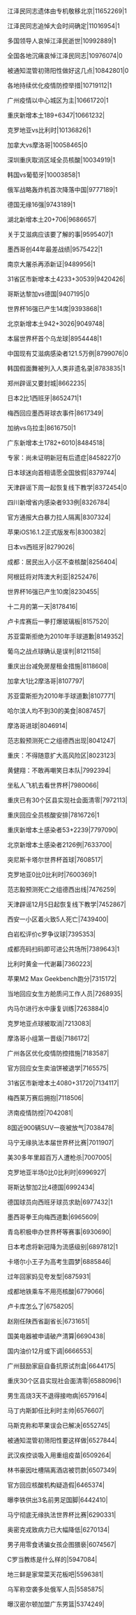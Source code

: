江泽民同志遗体由专机敬移北京|11652269|1

江泽民同志追悼大会时间确定|11016954|1

多国领导人哀悼江泽民逝世|10992889|1

全国各地沉痛哀悼江泽民同志|10976074|0

被通知混管初筛阳性做好这几点|10842801|0

各地持续优化疫情防控举措|10719112|1

广州疫情以中心城区为主|10661720|1

重庆新增本土189+6347|10661232|

克罗地亚vs比利时|10136826|1

加拿大vs摩洛哥|10058465|0

深圳重庆取消区域全员核酸|10034919|1

韩国vs葡萄牙|10003858|1

俄军战略轰炸机首次降落中国|9777189|1

德国无缘16强|9743189|1

湖北新增本土20+706|9686657|

关于艾滋病应该要了解的事|9595407|1

墨西哥创44年最差战绩|9575422|1

南京大屠杀再添新证|9489956|1

31省区市新增本土4233+30539|9420426|

哥斯达黎加vs德国|9407195|0

世界杯16强已产生14席|9393868|1

北京新增本土942+3026|9049748|

本届世界杯首个乌龙球|8954448|1

中国现有艾滋病感染者121.5万例|8799076|0

韩国假面舞被列入人类非遗名录|8783835|1

郑州辟谣又要封城|8662235|

日本2比1西班牙|8652471|1

梅西回应墨西哥球衣事件|8617349|

加纳vs乌拉圭|8616750|1

广东新增本土1782+6010|8484518|

专家：尚未证明新冠有后遗症|8458227|0

日本球迷向首相请愿全国放假|8379744|

天津辟谣下周一起恢复线下教学|8372454|0

四川新增省内感染者933例|8326784|

官方通报大白暴力拉人隔离|8307324|

苹果iOS16.1.2正式版发布|8300382|

日本vs西班牙|8279026|

成都：居民出入小区不查核酸|8256404|

阿根廷将对阵澳大利亚|8252476|

世界杯16强已产生10席|8230455|

十二月的第一天|8178416|

卢卡库赛后一拳打爆玻璃板|8157520|

苏亚雷斯拒绝为2010年手球道歉|8149352|

葡乌之战点球确认是误判|8121158|

重庆出台减免房屋租金措施|8118608|

加拿大1比2摩洛哥|8107797|

苏亚雷斯拒为2010年手球道歉|8107771|

哈尔滨人均不到30的美食|8087457|

摩洛哥进球|8046914|

范志毅预测死亡之组德西出现|8041247|

重庆：不得随意扩大高风险区|8023123|

黄健翔：不敢再嘲笑日本队|7992394|

坐私人飞机去看世界杯|7980066|

重庆已有30个区县实现社会面清零|7972113|

重庆回应全员核酸安排|7816726|1

重庆新增本土感染者53+2239|7797090|

北京新增本土感染者2126例|7633700|

突尼斯卡塔尔世界杯首球|7608517|

克罗地亚0比0比利时|7600369|1

范志毅预测死亡之组德西出线|7476259|

天津辟谣12月5日起恢复线下教学|7452867|

西安一小区着火致5人死亡|7439400|

白岩松评价c罗争议球|7395353|

成都亮码扫码即可进公共场所|7389643|1

比利时黄金一代谢幕|7360223|

苹果M2 Max Geekbench跑分|7315172|

当地回应女生方舱质问工作人员|7268935|

内马尔进行水中康复训练|7263884|0

克罗地亚点球被取消|7213083|

摩洛哥小组第一晋级|7186172|

广州各区优化疫情防控措施|7183587|

官方回应女生卖油饼被退学|7165575|

31省区市新增本土4080+31720|7134117|

梅西莱万赛后拥抱|7118506|

济南疫情防控|7042081|

8国近900辆SUV一夜被放气|7038478|

马宁无缘执法本届世界杯比赛|7011907|

美30多年里超百万人遭枪杀|7007005|

克罗地亚半场0比0比利时|6996927|

哥斯达黎加2比4德国|6992434|

德国球员向西班牙球员求助|6977432|1

墨西哥拳王向梅西道歉|6965609|

青岛积极申办世界杯等赛事|6930690|

日本考虑将新冠降为流感级别|6897812|1

卡塔尔小王子为高考生圆梦|6885846|

过年回家妈见夸发型|6875931|

成都地铁乘车不用亮核酸|6779066|

卢卡库怎么了|6758205|

赵刚任陕西省副省长|6731651|

国美电器被申请破产清算|6690438|

国内油价12月或下调|6666553|

广州鼓励家庭自备抗原试剂盒|6644175|

重庆30个区县实现社会面清零|6588096|1

男生高烧3天不退得接吻病|6579164|

马丁内斯卸任比利时主帅|6576607|

马斯克称和苹果误会已解决|6552745|

被通知混管初筛阳性要这样做|6527844|

武汉疾控谈吸入用重组疫苗|6509264|

林书豪因吐槽隔离酒店被罚款|6507349|

官方回应核酸机构疑造假|6465374|

曝李铁供出3名前男足国脚|6442410|

马宁彻底无缘执法世界杯比赛|6290331|

奥密克戎致病力已大幅降低|6270134|

男子用零食诱骗女孩企图猥亵|6074567|

C罗当教练是什么样的|5947084|

地三鲜是家常菜天花板吧|5596381|

乌军称空袭多处俄军人员|5585875|

曝汉密尔顿加盟广东男篮|5374249|

